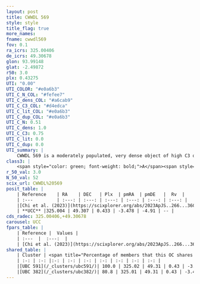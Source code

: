 ```yaml
---
layout: post
title: CWWDL 569
style: style
title_flag: true
more_names: 
fname: cwwdl569
fov: 0.1
ra_icrs: 325.00406
de_icrs: 49.30678
glon: 93.99148
glat: -2.49872
r50: 3.0
plx: 0.43275
UTI: "0.00"
UTI_COLOR: "#e0a6b3"
UTI_C_N_COL: "#fefee7"
UTI_C_dens_COL: "#a6cab9"
UTI_C_C3_COL: "#d4edca"
UTI_C_lit_COL: "#e0a6b3"
UTI_C_dup_COL: "#e0a6b3"
UTI_C_N: 0.51
UTI_C_dens: 1.0
UTI_C_C3: 0.75
UTI_C_lit: 0.0
UTI_C_dup: 0.0
UTI_summary: |
    CWWDL 569 is a moderately populated, very dense object of high C3 quality. It was recently reported in the literature.<br><br><span style="color: #99180f; font-weight: bold;">Warning: </span>This is very likely a duplicate object, which shares a large percentage of members with at least one previously reported entry.
class3: |
    <span style="color: green; font-weight: bold;">A</span><span style="color: #FFC300; font-weight: bold;">B</span>
r_50_val: 3.0
N_50_val: 52
scix_url: CWWDL%20569
posit_table: |
    | Reference    | RA    | DEC   | Plx  | pmRA  | pmDE   |  Rv  |
    | :---         | :---: | :---: | :---: | :---: | :---: | :---: |
    |[Chi et al. (2023)](https://scixplorer.org/abs/2023ApJS..266...36C) | 324.993 | 49.304 | 0.435 | -3.493 | -4.913 | -6.54 |
    | **UCC** |325.004 | 49.307 | 0.433 | -3.478 | -4.91 | -- | 
cds_radec: 325.00406,+49.30678
carousel: UCC
fpars_table: |
    | Reference |  Values |
    | :---  |  :---:  |
    | [Chi et al. (2023)](https://scixplorer.org/abs/2023ApJS..266...36C) | `logAge=5.78, Z=0.44` |
shared_table: |
    | Cluster | <span title="Percentage of members that this OC shares with the ones listed">%</span>   | RA   | DEC   | Plx   | pmRA  | pmDE  | Rv | UTI |
    | :-: | :-: |:-: | :-: | :-: | :-: | :-: | :-: | :-: |
    |[UBC 591](/_clusters/ubc591/)| 100.0 | 325.02 | 49.31 | 0.43 | -3.48 | -4.92 | -- |0.67 |
    |[UBC 382](/_clusters/ubc382/)| 80.8 | 325.01 | 49.31 | 0.43 | -3.47 | -4.91 | -- |0.62 |
---
```


